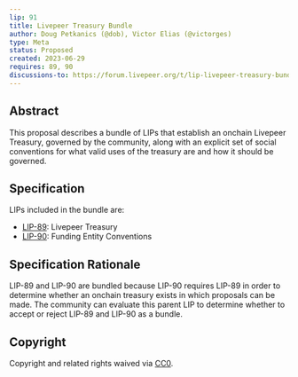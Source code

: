 ```yaml
---
lip: 91
title: Livepeer Treasury Bundle
author: Doug Petkanics (@dob), Victor Elias (@victorges)
type: Meta
status: Proposed
created: 2023-06-29
requires: 89, 90
discussions-to: https://forum.livepeer.org/t/lip-livepeer-treasury-bundle-discussion-thread/2115
---
```


## Abstract

This proposal describes a bundle of LIPs that establish an onchain Livepeer Treasury, governed by the community, along with an explicit set of social conventions for what valid uses of the treasury are and how it should be governed.

## Specification

LIPs included in the bundle are:

- [LIP-89](LIP-89.md): Livepeer Treasury
- [LIP-90](LIP-90.md): Funding Entity Conventions

## Specification Rationale

LIP-89 and LIP-90 are bundled because LIP-90 requires LIP-89 in order to determine whether an onchain treasury exists in which proposals can be made. The community can evaluate this parent LIP to determine whether to accept or reject LIP-89 and LIP-90 as a bundle.

## Copyright

Copyright and related rights waived via [CC0](https://creativecommons.org/publicdomain/zero/1.0/).
